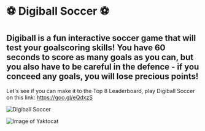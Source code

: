 # :soccer: Digiball Soccer :soccer:

## Digiball is a fun interactive soccer game that will test your goalscoring skills! You have 60 seconds to score as many goals as you can, but you also have to be careful in the defence - if you conceed any goals, you will lose precious points!

Let's see if you can make it to the Top 8 Leaderboard, play Digiball Soccer on this link: 
https://goo.gl/eQdxzS

![Digiball Soccer](https://github.com/windsor80/soccer-game/public/images/stadium.jpg)


![Image of Yaktocat](https://octodex.github.com/images/yaktocat.png)


